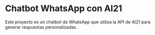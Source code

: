 # Chatbot WhatsApp con AI21

Este proyecto es un chatbot de WhatsApp que utiliza la API de AI21 para generar respuestas personalizadas. 
